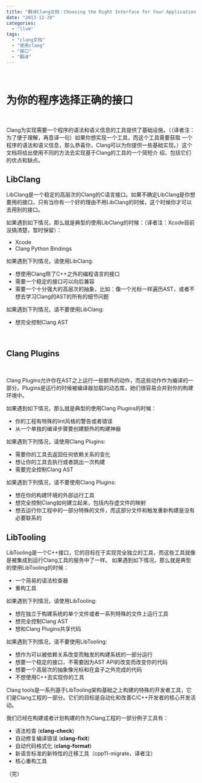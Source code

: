 ```yaml
---
title: "翻译Clang文档：Choosing the Right Interface for Your Application"
date: "2013-12-20"
categories: 
  - "llvm"
tags: 
  - "clang文档"
  - "使用clang"
  - "接口"
  - "翻译"
---
```


 

# 为你的程序选择正确的接口

 

Clang为实现需要一个程序的语法和语义信息的工具提供了基础设施。（（译者注：为了便于理解，再意译一句）如果你想实现一个工具，而这个工具需要获取 一个程序的语法和语义信息，那么恭喜你，Clang可以为你提供一些基础实现。）这个文档将给出使用不同的方法去实现基于Clang的工具的一个简短介 绍，包括它们的优点和缺点。

## **LibClang**

LibClang是一个稳定的高层次的Clang的C语言接口。如果不确定LibClang是你想要用的接口，只有当你有一个好的理由不用LibClang的时候，这个时候你才可以去用别的接口。

如果遇到如下情况，那么就是典型的使用LibClang的时候：（译者注：Xcode目前没搞清楚，暂时保留）：

- Xcode
- Clang Python Bindings

如果遇到下列情况，请使用LibClang:

- 想使用Clang除了C++之外的编程语言的接口
- 需要一个稳定的接口可以向后兼容
- 需要一个十分强大的高层次的抽象，比如：像一个光标一样遍历AST，或者不想去学习Clang的AST的所有的细节问题

如果遇到下列情况，请不要使用LibClang:

- 想完全控制Clang AST

 

## Clang Plugins

 

Clang Plugins允许你在AST之上运行一些额外的动作，而这些动作作为编译的一部分。Plugins是运行的时候被编译器加载的动态库，她们很容易合并到你的构建环境中。

如果遇到如下情况，那么就是典型的使用Clang Plugins的时候：

- 你的工程有特殊的lint风格的警告或者错误
- 从一个单独的编译步骤要创建额外的构建神器

如果遇到下列情况，请使用Clang Plugins:

- 需要你的工具去返回任何依赖关系的变化
- 想让你的工具去执行或者跳出一次构建
- 需要完全控制Clang AST

如果遇到下列情况，请不要使用Clang Plugins:

- 想在你的构建环境的外部运行工具
- 想完全控制Clang如何建立起来，包括内存虚文件的映射
- 想去运行你工程中的一部分特殊的文件，而这部分文件和触发重新构建是没有必要联系的

## LibTooling

LibTooling是一个C++接口，它的目标在于实现完全独立的工具，而这些工具就像是被集成到运行Clang工具的服务中了一样。 如果遇到如下情况，那么就是典型的使用LibTooling的时候：

- 一个简易的语法检查器
- 重构工具

如果遇到下列情况，请使用LibTooling:

- 想在独立于构建系统的单个文件或者一系列特殊的文件上运行工具
- 想完全控制Clang AST
- 想和Clang Plugins共享代码

如果遇到下列情况，请不要使用LibTooling:

- 想作为可以被依赖关系改变而触发的构建系统的一部分运行
- 想要一个稳定的接口，不需要因为AST API的改变而改变你的代码
- 想要一个高层次的抽象像光标和在盒子之外完成的代码
- 不想使用C++去实现你的工具

Clang tools是一系列基于LibTooling架构基础之上构建的特殊的开发者工具，它们是Clang工程的一部分。它们的目标是自动化和改善C/C++开发者的核心开发活动。

我们已经在构建或者计划构建的作为Clang工程的一部分例子工具有：

- 语法检查 (**clang-check**)
- 自动修复编译错误 (**clang-fixit**)
- 自动代码格式化 (**clang-format**)
- 新语言标准的新特性的迁移工具（cpp11-migrate，译者注）
- 核心重构工具

（完）
